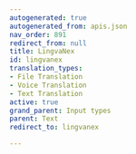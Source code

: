 ```yaml
---
autogenerated: true
autogenerated_from: apis.json
nav_order: 891
redirect_from: null
title: LingvaNex
id: lingvanex
translation_types:
- File Translation
- Voice Translation
- Text Translation
active: true
grand_parent: Input types
parent: Text
redirect_to: lingvanex

---
```


